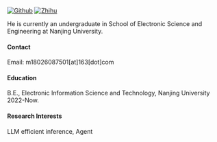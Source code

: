 

[![Github](https://img.shields.io/badge/IamMI-github-black?logo=github)](https://github.com/IamMI)
[![Zhihu](https://img.shields.io/badge/Zhihu-知乎-blue?logo=internet-explorer&logoColor=white)](https://www.zhihu.com/people/46-29-1-15)


He is currently an undergraduate in School of Electronic Science and Engineering at Nanjing University.

#### Contact

Email: m18026087501[at]163[dot]com

#### Education
B.E., Electronic Information Science and Technology, Nanjing University 2022-Now.

#### Research Interests
LLM efficient inference, Agent


